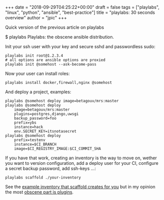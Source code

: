 +++
date = "2018-09-29T04:25:22+00:00"
draft = false
tags = ["playlabs", "linux", "python", "ansible", "best-practice"]
title = "playlabs: 30 seconds overview"
author = "jpic"
+++

Quick version of the previous article on playlabs


$ playlabs 
Playlabs: the obscene ansible distribution.

Init your ssh user with your key and secure sshd and passwordless sudo:

    playlabs init root@1.2.3.4
    # all options are ansible options are proxied
    playlabs init @somehost --ask-become-pass

Now your user can install roles:

    playlabs install docker,firewall,nginx @somehost

And deploy a project, examples:

    playlabs @somehost deploy image=betagouv/mrs:master
    playlabs @somehost deploy
        image=betagouv/mrs:master
        plugins=postgres,django,uwsgi
        backup_password=foo
        prefix=ybs
        instance=hack
        env.SECRET_KEY=itsnotasecret
    playlabs @somehost deploy
        prefix=testenv
        instance=$CI_BRANCH
        image=$CI_REGISTRY_IMAGE:$CI_COMMIT_SHA

If you have that work, creating an inventory is the way to move on, wether you
want to version configuration, add a deploy user for your CI, configure a
secret backup password, add ssh-keys ...:

    playlabs scaffold ./your-inventory


See the [example inventory that scaffold creates for you](https://yourlabs.io/oss/playlabs/tree/master/playlabs/inventory_template) but in my opinion the most [obscene part is plugins](https://yourlabs.io/oss/playlabs/tree/master/playlabs/plugins).
